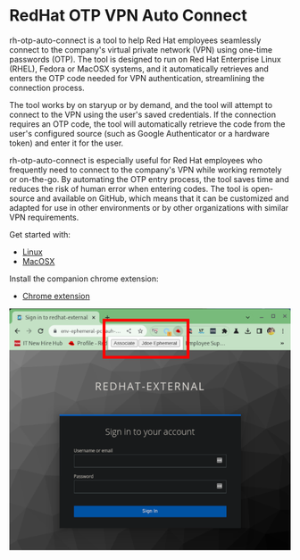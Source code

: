 RedHat OTP VPN Auto Connect
===========================

rh-otp-auto-connect is a tool to help Red Hat employees seamlessly connect to the company's virtual private network (VPN) using one-time passwords (OTP). The tool is designed to run on Red Hat Enterprise Linux (RHEL), Fedora or MacOSX systems, and it automatically retrieves and enters the OTP code needed for VPN authentication, streamlining the connection process.

The tool works by on staryup or by demand, and the tool will attempt to connect to the VPN using the user's saved credentials. If the connection requires an OTP code, the tool will automatically retrieve the code from the user's configured source (such as Google Authenticator or a hardware token) and enter it for the user.

rh-otp-auto-connect is especially useful for Red Hat employees who frequently need to connect to the company's VPN while working remotely or on-the-go. By automating the OTP entry process, the tool saves time and reduces the risk of human error when entering codes. The tool is open-source and available on GitHub, which means that it can be customized and adapted for use in other environments or by other organizations with similar VPN requirements.

Get started with:

- [Linux](https://github.com/dmzoneill/rh-otp-auto-connect/blob/main/README.LINUX.md)
- [MacOSX](https://github.com/dmzoneill/rh-otp-auto-connect/blob/main/README.MACOSX.md)

Install the companion chrome extension:

- [Chrome extension](https://github.com/dmzoneill/rh-otp-auto-connect/blob/main/README.CHROME.md)

![Browser shot](https://github.com/dmzoneill/rh-otp-auto-connect/blob/main/images/readme-image.png?raw=true)
